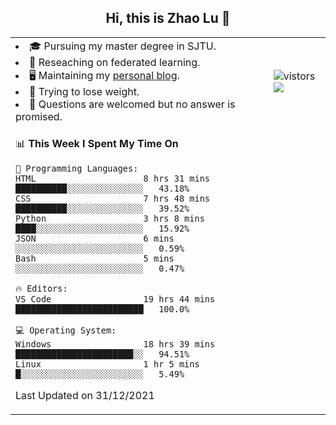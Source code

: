 <h2 align="center"> Hi, this is Zhao Lu 👋</h2>

<table style="overflow:hidden;">
    <tr> 
        <td>
            <li>🎓 Pursuing my master degree in SJTU.</li>
            <li>🌱 Reseaching on federated learning.</li>
            <li>🖥️ Maintaining my <a href="https://ifarewell.xyz">personal blog</a>.</li>
            <li>💪 Trying to lose weight.</li>
            <li>💬 Questions are welcomed but no answer is promised.</li> 
        </td>
        <td>
            <img src="https://visitor-badge.glitch.me/badge?page_id=ifarewell" alt="vistors" />
        <br>
          <img src="https://github-readme-stats.vercel.app/api?username=ifarewell&theme=graywhite&hide=prs,contribs&show_icons=true&hide_border=true&icon_color=CE1D2D&text_color=718096&bg_color=ffffff&hide_title=true" />
        </td>
    </tr>
    <tr>
        <td colspan="2">
            
<!--START_SECTION:waka-->
📊 **This Week I Spent My Time On** 

```text
💬 Programming Languages: 
HTML                     8 hrs 31 mins       ██████████░░░░░░░░░░░░░░░   43.18% 
CSS                      7 hrs 48 mins       ██████████░░░░░░░░░░░░░░░   39.52% 
Python                   3 hrs 8 mins        ████░░░░░░░░░░░░░░░░░░░░░   15.92% 
JSON                     6 mins              ░░░░░░░░░░░░░░░░░░░░░░░░░   0.59% 
Bash                     5 mins              ░░░░░░░░░░░░░░░░░░░░░░░░░   0.47%

🔥 Editors: 
VS Code                  19 hrs 44 mins      █████████████████████████   100.0%

💻 Operating System: 
Windows                  18 hrs 39 mins      ███████████████████████░░   94.51% 
Linux                    1 hr 5 mins         █░░░░░░░░░░░░░░░░░░░░░░░░   5.49%

```


 Last Updated on 31/12/2021
<!--END_SECTION:waka-->
            
</td></tr>
</table>

